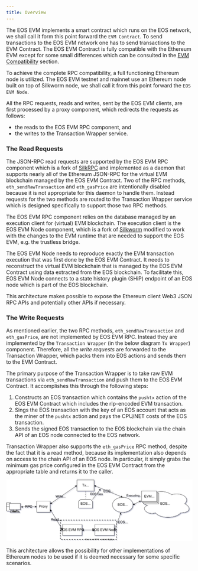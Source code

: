 ```yaml
---
title: Overview
---
```


The EOS EVM implements a smart contract which runs on the EOS network, we shall call it form this point forward the `EVM Contract`. To send transactions to the EOS EVM network one has to send transactions to the EVM Contract. The EOS EVM Contract is fully compatible with the Ethereum EVM except for some small differences which can be consulted in the [EVM Compatibility](../30_compatibility/10_evm-compatibility.md) section.

To achieve the complete RPC compatibility, a full functioning Ethereum node is utilized. The EOS EVM testnet and mainnet use an Ethereum node built on top of Silkworm node, we shall call it from this point forward the `EOS EVM Node`.

All the RPC requests, reads and writes, sent by the EOS EVM clients, are first processed by a proxy component, which redirects the requests as follows:

- the reads to the EOS EVM RPC component, and
- the writes to the Transaction Wrapper service.

### The Read Requests

The JSON-RPC read requests are supported by the EOS EVM RPC component which is a fork of [SilkRPC](https://github.com/torquem-ch/silkrpc) and implemented as a daemon that supports nearly all of the Ethereum JSON-RPC for the virtual EVM blockchain managed by the EOS EVM Contract. Two of the RPC methods, `eth_sendRawTransaction` and `eth_gasPrice` are intentionally disabled because it is not appropriate for this daemon to handle them. Instead requests for the two methods are routed to the  Transaction Wrapper service which is designed specifically to support those two RPC methods.

The EOS EVM RPC component relies on the database managed by an execution client for (virtual) EVM blockchain. The execution client is the EOS EVM Node component, which is a fork of [Silkworm](https://github.com/torquem-ch/silkworm) modified to work with the changes to the EVM runtime that are needed to support the EOS EVM, e.g. the trustless bridge.

The EOS EVM Node needs to reproduce exactly the EVM transaction execution that was first done by the EOS EVM Contract. It needs to reconstruct the virtual EVM blockchain that is managed by the EOS EVM Contract using data extracted from the EOS blockchain. To facilitate this, EOS EVM Node connects to a state history plugin (SHiP) endpoint of an EOS node which is part of the EOS blockchain.

This architecture makes possible to expose the Ethereum client Web3 JSON RPC APIs and potentially other APIs if necessary.

### The Write Requests

As mentioned earlier, the two RPC methods, `eth_sendRawTransaction` and `eth_gasPrice`, are not implemented by EOS EVM RPC. Instead they are implemented by the `Transaction Wrapper` (in the below diagram `Tx Wrapper`) component. Therefore, all the *write requests* are forwarded to the Transaction Wrapper, which packs them into EOS actions and sends them to the EVM Contract.

The primary purpose of the Transaction Wrapper is to take raw EVM transactions via `eth_sendRawTransaction` and push them to the EOS EVM Contract. 
It accomplishes this through the following steps:

1. Constructs an EOS transaction which contains the `pushtx` action of the EOS EVM Contract which includes the rlp-encoded EVM transaction.
2. Sings the EOS transaction with the key of an EOS account that acts as the miner of the `pushtx` action and pays the CPU/NET costs of the EOS transaction.
3. Sends the signed EOS transaction to the EOS blockchain via the chain API of an EOS node connected to the EOS network.

Transaction Wrapper also supports the `eth_gasPrice` RPC method, despite the fact that it is a read method, because its implementation also depends on access to the chain API of an EOS node. In particular, it simply grabs the minimum gas price configured in the EOS EVM Contract from the appropriate table and returns it to the caller.

![Overall Design of the EOS EVM](../20_getting_started/resources/EOS-EVM_design_drawio.svg)

This architecture allows the possibility for other implementations of Ethereum nodes to be used if it is deemed necessary for some specific scenarios.
